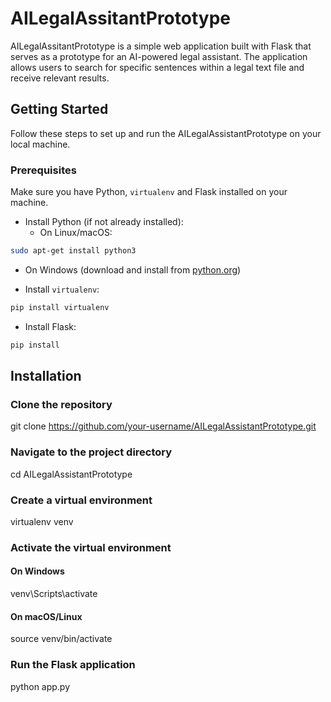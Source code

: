 # AILegalAssitantPrototype
AILegalAssitantPrototype is a simple web application built with Flask that serves as a prototype for an AI-powered legal assistant. The application allows users to search for specific sentences within a legal text file and receive relevant results.

## Getting Started

Follow these steps to set up and run the AILegalAssistantPrototype on your local machine.

### Prerequisites

Make sure you have Python, `virtualenv` and Flask installed on your machine.

- Install Python (if not already installed):
  - On Linux/macOS:
```bash
sudo apt-get install python3
```
 - On Windows (download and install from [python.org](https://www.python.org/downloads/))

- Install `virtualenv`:
```bash
pip install virtualenv
```

- Install Flask:
```bash
pip install 
```

## Installation

### Clone the repository
git clone https://github.com/your-username/AILegalAssistantPrototype.git

### Navigate to the project directory
cd AILegalAssistantPrototype

### Create a virtual environment
virtualenv venv

### Activate the virtual environment
#### On Windows
venv\Scripts\activate
#### On macOS/Linux
source venv/bin/activate

### Run the Flask application
python app.py
